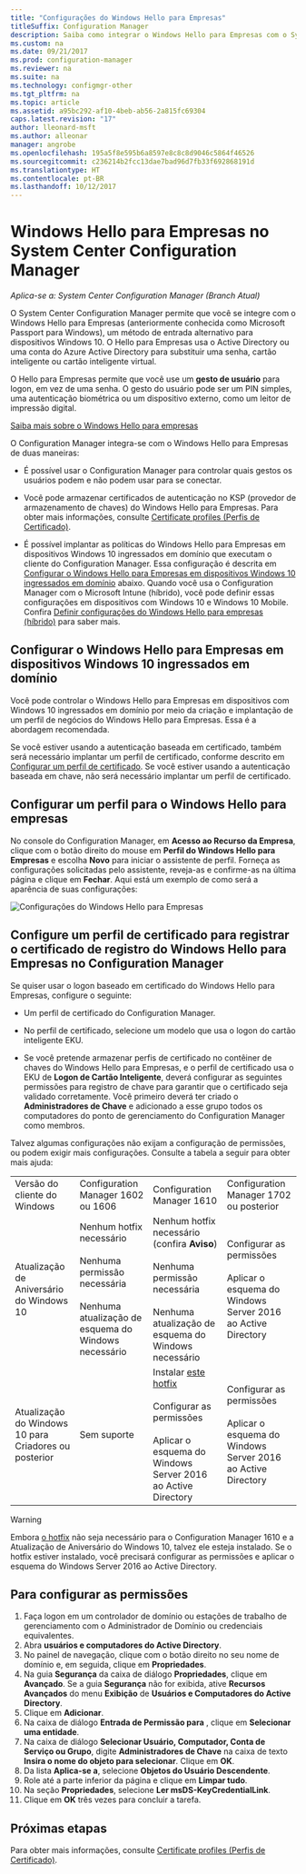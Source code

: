 ```yaml
---
title: "Configurações do Windows Hello para Empresas"
titleSuffix: Configuration Manager
description: Saiba como integrar o Windows Hello para Empresas com o System Center Configuration Manager.
ms.custom: na
ms.date: 09/21/2017
ms.prod: configuration-manager
ms.reviewer: na
ms.suite: na
ms.technology: configmgr-other
ms.tgt_pltfrm: na
ms.topic: article
ms.assetid: a95bc292-af10-4beb-ab56-2a815fc69304
caps.latest.revision: "17"
author: lleonard-msft
ms.author: alleonar
manager: angrobe
ms.openlocfilehash: 195a5f8e595b6a8597e8c8c8d9046c5864f46526
ms.sourcegitcommit: c236214b2fcc13dae7bad96d7fb33f692868191d
ms.translationtype: HT
ms.contentlocale: pt-BR
ms.lasthandoff: 10/12/2017
---
```

# <a name="windows-hello-for-business-settings-in-system-center-configuration-manager"></a>Windows Hello para Empresas no System Center Configuration Manager

*Aplica-se a: System Center Configuration Manager (Branch Atual)*

O System Center Configuration Manager permite que você se integre com o Windows Hello para Empresas (anteriormente conhecida como Microsoft Passport para Windows), um método de entrada alternativo para dispositivos Windows 10. O Hello para Empresas usa o Active Directory ou uma conta do Azure Active Directory para substituir uma senha, cartão inteligente ou cartão inteligente virtual.  

O Hello para Empresas permite que você use um **gesto de usuário** para logon, em vez de uma senha. O gesto do usuário pode ser um PIN simples, uma autenticação biométrica ou um dispositivo externo, como um leitor de impressão digital.

[Saiba mais sobre o Windows Hello para empresas](https://docs.microsoft.com/windows/access-protection/hello-for-business/hello-identity-verification)

 O Configuration Manager integra-se com o Windows Hello para Empresas de duas maneiras:  

-   É possível usar o Configuration Manager para controlar quais gestos os usuários podem e não podem usar para se conectar.  

-   Você pode armazenar certificados de autenticação no KSP (provedor de armazenamento de chaves) do Windows Hello para Empresas. Para obter mais informações, consulte [Certificate profiles (Perfis de Certificado)](introduction-to-certificate-profiles.md).  

- É possível implantar as políticas do Windows Hello para Empresas em dispositivos Windows 10 ingressados em domínio que executam o cliente do Configuration Manager. Essa configuração é descrita em [Configurar o Windows Hello para Empresas em dispositivos Windows 10 ingressados em domínio](#configure-windows-hello-for-business-on-domain-joined-windows-10-devices) abaixo. Quando você usa o Configuration Manager com o Microsoft Intune (híbrido), você pode definir essas configurações em dispositivos com Windows 10 e Windows 10 Mobile. Confira [Definir configurações do Windows Hello para empresas (híbrido)](../../mdm/deploy-use/windows-hello-for-business-settings.md) para saber mais.

## <a name="configure-windows-hello-for-business-on-domain-joined-windows-10-devices"></a>Configurar o Windows Hello para Empresas em dispositivos Windows 10 ingressados em domínio
Você pode controlar o Windows Hello para Empresas em dispositivos com Windows 10 ingressados em domínio por meio da criação e implantação de um perfil de negócios do Windows Hello para Empresas. Essa é a abordagem recomendada.


Se você estiver usando a autenticação baseada em certificado, também será necessário implantar um perfil de certificado, conforme descrito em [Configurar um perfil de certificado](#configure-a-certificate-profile). Se você estiver usando a autenticação baseada em chave, não será necessário implantar um perfil de certificado.

## <a name="configure-a-windows-hello-for-business-profile"></a>Configurar um perfil para o Windows Hello para empresas  

No console do Configuration Manager, em **Acesso ao Recurso da Empresa**, clique com o botão direito do mouse em **Perfil do Windows Hello para Empresas** e escolha **Novo** para iniciar o assistente de perfil. Forneça as configurações solicitadas pelo assistente, reveja-as e confirme-as na última página e clique em **Fechar**. Aqui está um exemplo de como será a aparência de suas configurações:  

![Configurações do Windows Hello para Empresas](../media/Hello-for-Business-settings.png)

## <a name="configure-a-certificate-profile-to-enroll-the-windows-hello-for-business-enrollment-certificate-in-configuration-manager"></a>Configure um perfil de certificado para registrar o certificado de registro do Windows Hello para Empresas no Configuration Manager  
 Se quiser usar o logon baseado em certificado do Windows Hello para Empresas, configure o seguinte:  

-   Um perfil de certificado do Configuration Manager.  

-   No perfil de certificado, selecione um modelo que usa o logon do cartão inteligente EKU.  

-   Se você pretende armazenar perfis de certificado no contêiner de chaves do Windows Hello para Empresas, e o perfil de certificado usa o EKU de **Logon de Cartão Inteligente**, deverá configurar as seguintes permissões para registro de chave para garantir que o certificado seja validado corretamente.
Você primeiro deverá ter criado o **Administradores de Chave** e adicionado a esse grupo todos os computadores do ponto de gerenciamento do Configuration Manager como membros.

Talvez algumas configurações não exijam a configuração de permissões, ou podem exigir mais configurações. Consulte a tabela a seguir para obter mais ajuda:

|||||
|-|-|-|-|
|Versão do cliente do Windows|Configuration Manager 1602 ou 1606|Configuration Manager 1610|Configuration Manager 1702 ou posterior|
|Atualização de Aniversário do Windows 10|Nenhum hotfix necessário<br><br>Nenhuma permissão necessária<br><br>Nenhuma atualização de esquema do Windows necessário|Nenhum hotfix necessário (confira **Aviso**)<br><br>Nenhuma permissão necessária<br><br>Nenhuma atualização de esquema do Windows necessário|Configurar as permissões<br><br>Aplicar o esquema do Windows Server 2016 ao Active Directory|
|Atualização do Windows 10 para Criadores ou posterior|Sem suporte|Instalar [este hotfix](https://support.microsoft.com/help/4010155/update-rollup-for-system-center-configuration-manager-current-branch-v)<br><br>Configurar as permissões<br><br>Aplicar o esquema do Windows Server 2016 ao Active Directory|Configurar as permissões<br><br>Aplicar o esquema do Windows Server 2016 ao Active Directory|

> [!WARNING]
> Embora [o hotfix](https://support.microsoft.com/help/4010155/update-rollup-for-system-center-configuration-manager-current-branch-v) não seja necessário para o Configuration Manager 1610 e a Atualização de Aniversário do Windows 10, talvez ele esteja instalado.  Se o hotfix estiver instalado, você precisará configurar as permissões e aplicar o esquema do Windows Server 2016 ao Active Directory.

## <a name="to-configure-permissions"></a>Para configurar as permissões

1.  Faça logon em um controlador de domínio ou estações de trabalho de gerenciamento com o Administrador de Domínio ou credenciais equivalentes.
2.  Abra **usuários e computadores do Active Directory**.
3.  No painel de navegação, clique com o botão direito no seu nome de domínio e, em seguida, clique em **Propriedades**.
4.  Na guia **Segurança** da caixa de diálogo *<domain name>* **Propriedades**, clique em **Avançado**. Se a guia **Segurança** não for exibida, ative **Recursos Avançados** do menu **Exibição** de **Usuários e Computadores do Active Directory**.
5.  Clique em **Adicionar**.
6.  Na caixa de diálogo **Entrada de Permissão para** *<domain name>*, clique em **Selecionar uma entidade**.
7.  Na caixa de diálogo **Selecionar Usuário, Computador, Conta de Serviço ou Grupo**, digite **Administradores de Chave** na caixa de texto **Insira o nome do objeto para selecionar**.  Clique em **OK**.
8.  Da lista **Aplica-se a**, selecione **Objetos do Usuário Descendente**.
9.  Role até a parte inferior da página e clique em **Limpar tudo**.
10. Na seção **Propriedades**, selecione **Ler msDS-KeyCredentialLink**.
11. Clique em **OK** três vezes para concluir a tarefa.


## <a name="next-steps"></a>Próximas etapas

Para obter mais informações, consulte [Certificate profiles (Perfis de Certificado)](introduction-to-certificate-profiles.md).  




